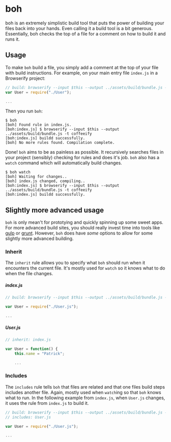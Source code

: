 # boh
boh is an extremely simplistic build tool that puts the power of building your files back into your hands. Even calling it a build tool is a bit generous. Essentially, boh checks the top of a file for a comment on how to build it and runs it.

## Usage
To make `boh` build a file, you simply add a comment at the top of your file with build instructions. For example, on your main entry file `index.js` in a Browserify project:

```js
// build: browserify --input $this --output ../assets/build/bundle.js -t coffeeify
var User = require("./User");

...
```

Then you run `boh`:

	$ boh
	[boh] Found rule in index.js.
	[boh:index.js] $ browserify --input $this --output ../assets/build/bundle.js -t coffeeify
	[boh:index.js] buildd successfully.
	[boh] No more rules found. Compilation complete.

Done! `boh` aims to be as painless as possible. It recursively searches files in your project (sensibly) checking for rules and does it's job. `boh` also has a `watch` command which will automatically build changes.

	$ boh watch
	[boh] Waiting for changes..
	[boh] index.js changed, compiling..
	[boh:index.js] $ browserify --input $this --output ../assets/build/bundle.js -t coffeeify
	[boh:index.js] buildd successfully.

## Slightly more advanced usage
`boh` is only mean't for prototying and quickly spinning up some sweet apps. For more advanced build sites, you should really invest time into tools like [gulp]() or [grunt](). However, `boh` does have *some* options to allow for some slightly more advanced building.

### Inherit
The `inherit` rule allows you to specify what `boh` should run when it encounters the current file. It's mostly used for `watch` so it knows what to do when the file changes.

##### index.js
```js
// build: browserify --input $this --output ../assets/build/bundle.js -t coffeeify

var User = require("./User.js");

...
```

##### User.js
```js
// inherit: index.js

var User = function() {
	this.name = "Patrick";

	...
```

### Includes
The `includes` rule tells `boh` that files are related and that one files build steps includes another file. Again, mostly used when `watch`ing so that `boh` knows what to run. In the following example from `index.js`, when `User.js` changes, it uses the rule from `index.js` to build it.

```js
// build: browserify --input $this --output ../assets/build/bundle.js -t coffeeify
// includes: User.js

var User = require("./User.js");

...
```
